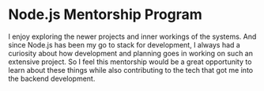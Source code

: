 # Node.js Mentorship Program

I enjoy exploring the newer projects and inner workings of the systems. And since Node.js has been my go to stack for development, I always had a curiosity about how development and planning goes in working on such an extensive project. So I feel this mentorship would be a great opportunity to learn about these things while also contributing to the tech that got me into the backend development.